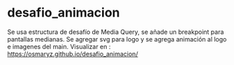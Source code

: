 # desafio_animacion
Se usa estructura de desafío de Media Query, se añade un breakpoint para pantallas medianas. Se agregar svg para logo y se agrega animación al logo e imagenes del main.
Visualizar en : https://osmaryz.github.io/desafio_animacion/
